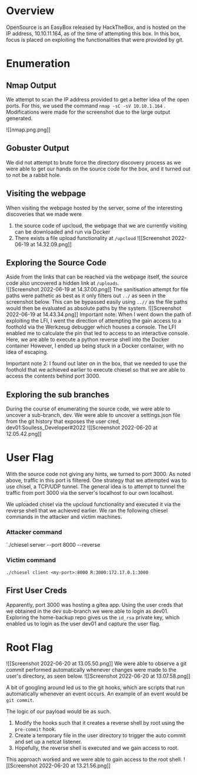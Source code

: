 # Overview
OpenSource is an EasyBox released by HackTheBox, and is hosted on the IP address, 10.10.11.164, as of the time of attempting this box. In this box, focus is placed on exploiting the functionalities that were provided by git.
# Enumeration
## Nmap Output
We attempt to scan the IP address provided to get a better idea of the open ports. For this, we used the command `nmap -sC -sV 10.10.1.164` . Modifications were made for the screenshot due to the large output generated.

![[nmap.png.png]]
## Gobuster Output
We did not attempt to brute force the directory discovery process as we were able to get our hands on the source code for the box, and it turned out to not be a rabbit hole.
## Visiting the webpage
When visiting the webpage hosted by the server, some of the interesting discoveries that we made were 
1. the source code of upcloud, the webpage that we are currently visiting can be downloaded and run via Docker
2. There exists a file upload functionality at `/upcloud` 
![[Screenshot 2022-06-19 at 14.32.09.png]]
## Exploring the Source Code
Aside from the links that can be reached via the webpage itself, the source code also uncovered a hidden link at `/uploads`.  
![[Screenshot 2022-06-19 at 14.37.00.png]]
The sanitisation attempt for file paths were pathetic as best as it only filters out `../` as seen in the screenshot below. This can be bypassed easily using `..//` as the file paths would then be evaluated as absolute paths by the system.
![[Screenshot 2022-06-19 at 14.43.34.png]]
Important note: When I went down the path of exploiting the LFI, I went the direction of attempting the gain access to a foothold via the Werkzeug debugger which houses a console. The LFI enabled me to calculate the pin that led to access to an interactive console. Here, we are able to execute a python reverse shell into the Docker container However, I ended up being stuck in a Docker container, with no idea of escaping.

Important note 2: I found out later on in the box, that we needed to use the foothold that we achieved earlier to execute chiesel so that we are able to access the contents behind port 3000.

## Exploring the sub branches
During the course of enumerating the source code, we were able to uncover a sub-branch, dev. We were able to uncover a settings.json file from the git history that exposes the user cred, dev01:Soulless_Developer#2022
![[Screenshot 2022-06-20 at 12.05.42.png]]
# User Flag
With the source code not giving any hints, we turned to port 3000. As noted above, traffic in this port is filtered. One strategy that we attempted was to use chisel, a TCP/UDP tunnel. The general idea is to attempt to tunnel the traffic from port 3000 via the server's localhost to our own localhost.

We uploaded chisel via the upcloud functionality and executed it via the reverse shell that we achieved earlier. We ran the following chiesel commands in the attacker and victim machines.

### Attacker command
`./chiesel server --port 8000 --reverse

### Victim command 
`./chiesel client <my-port>:8000 R:3000:172.17.0.1:3000`

## First User Creds
Apparently, port 3000 was hosting a gitea app. Using the user creds that we obtained in the dev sub-branch we were able to login as dev01. Exploring the home-backup repo gives us the `id_rsa` private key, which enabled us to login as the user dev01 and capture the user flag.
# Root Flag
![[Screenshot 2022-06-20 at 13.05.50.png]]
We were able to observe a git commit performed automatically whenever changes were made to the user's directory, as seen below.
![[Screenshot 2022-06-20 at 13.07.58.png]]

A bit of googling around led us to the git hooks, which are scripts that run automatically whenever an event occurs. An example of an event would be `git commit`. 

The logic of our payload would be as such.
1. Modify the hooks such that it creates a reverse shell by root using the `pre-commit` hook.
2. Create a temporary file in the user directory to trigger the auto commit and set up a netcat listener.
3. Hopefully, the reverse shell is executed and we gain access to root.

This approach worked and we were able to gain access to the root shell.
![[Screenshot 2022-06-20 at 13.21.56.png]]